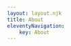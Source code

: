```yaml
---
layout: layout.njk
title: About
eleventyNavigation:
    key: About
---
```


<!-- Helen's history with web develpment -->

<!-- Helen's non-web-dev interets -->

<!-- What Helen is interested in working in -->

<!-- Links to other pages on this site -->

<!-- Links to external sites -->